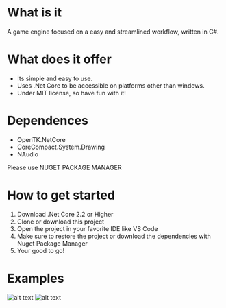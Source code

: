 # What is it
A game engine focused on a easy and streamlined workflow, written in C#. 

# What does it offer
- Its simple and easy to use.
- Uses .Net Core to be accessible on platforms other than windows. 
- Under MIT license, so have fun with it!

# Dependences
- OpenTK.NetCore
- CoreCompact.System.Drawing
- NAudio

Please use NUGET PACKAGE MANAGER

# How to get started
1. Download .Net Core 2.2 or Higher
2. Clone or download this project
3. Open the project in your favorite IDE like
VS Code
4. Make sure to restore the project or 
download the dependencies with Nuget Package
Manager
5. Your good to go!

# Examples
![alt text](https://i.imgur.com/23w2cji.gif)
![alt text](https://i.imgur.com/sgPtLmT.gif)
